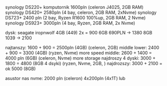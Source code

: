 synology DS220+ komputornik 1600pln (celeron J4025, 2GB RAM)
synology DS420+ 2580pln (4 bay, celeron, 2GB RAM, 2xNvme)
synology DS723+ 2400 pln (2 bay, Ryzen R1600  100%up, 2GB RAM, 2 Nvme)
synology DS923+ 3000pln (4 bay, Ryzen, 2GB RAM, 2x Nvme)

dysk:
seagate iropnwolf 4GB (449) 2x = 900
6GB 690PLN -> 1380
8GB 1039 -> 2100

najtanszy:  1600 + 900 = 2500pln (4GB) (celeron, 2GB)
middle lower: 2400 + 900 = 3300 (4GB) (ryzen, Nvme) more speed
middle: 2600 + 1400 = 4000 pln (6GB) (celeron, Nvme) more storage
najdroszy 4 dyski: 3000 + 1800 = 4800 (8GB 4 dsyki) (ryzen, Nvme, 2GB, )
najdrozszy: 3000 + 2100 = ok 5000 (8GB)



asustor nas nvme:
2000 pln (celeron) 4x200pln (4x1T) lub

